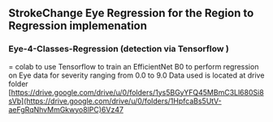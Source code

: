 ##  StrokeChange Eye Regression for the Region to Regression implemenation

###  Eye-4-Classes-Regression (detection via Tensorflow )
= colab to use Tensorflow to train an EfficientNet B0 to perform regression on Eye data for severity ranging from 0.0 to 9.0
Data used is located at drive folder [https://drive.google.com/drive/u/0/folders/1ys5BGyYFQ45MBmC3Ll680Si8sVb](https://drive.google.com/drive/u/0/folders/1HpfcaBs5UtV-aeFgRqNhvMmGkwyo8lPC)6Vz47


